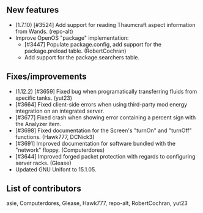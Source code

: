 ## New features

* (1.7.10) [#3524] Add support for reading Thaumcraft aspect information from Wands. (repo-alt)
* Improve OpenOS "package" implementation:
  * [#3447] Populate package.config, add support for the package.preload table. (RobertCochran)
  * Add support for the package.searchers table.

## Fixes/improvements

* (1.12.2) [#3659] Fixed bug when programatically transferring fluids from specific tanks. (yut23)
* [#3664] Fixed client-side errors when using third-party mod energy integration on an integrated server.
* [#3677] Fixed crash when showing error containing a percent sign with the Analyzer item.
* [#3698] Fixed documentation for the Screen's "turnOn" and "turnOff" functions. (Hawk777, DCNick3)
* [#3691] Improved documentation for software bundled with the "network" floppy. (Computerdores)
* [#3644] Improved forged packet protection with regards to configuring server racks. (Glease)
* Updated GNU Unifont to 15.1.05.

## List of contributors

asie, Computerdores, Glease, Hawk777, repo-alt, RobertCochran, yut23
